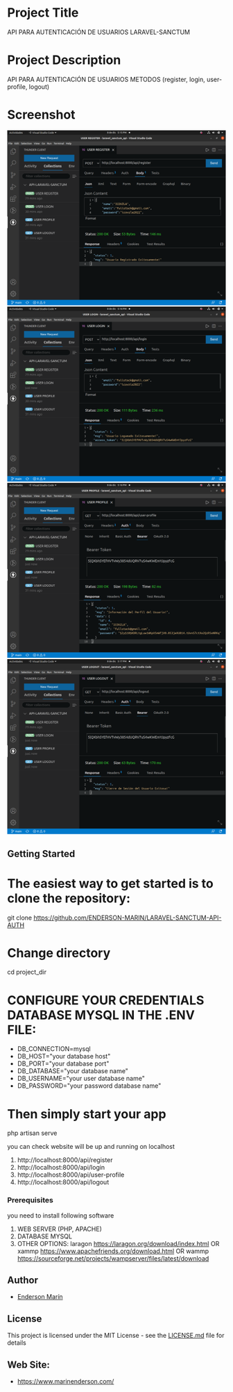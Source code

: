 # Project Title

API PARA AUTENTICACIÓN DE USUARIOS LARAVEL-SANCTUM

# Project Description

API PARA AUTENTICACIÓN DE USUARIOS METODOS (register, login, user-profile, logout)

# Screenshot

![](public/assets/img/register.png)
![](public/assets/img/login.png)
![](public/assets/img/profile.png)
![](public/assets/img/logout.png)

## Getting Started

# The easiest way to get started is to clone the repository:

git clone https://github.com/ENDERSON-MARIN/LARAVEL-SANCTUM-API-AUTH

# Change directory

cd project_dir

# CONFIGURE YOUR CREDENTIALS DATABASE MYSQL IN THE .ENV FILE:

-   DB_CONNECTION=mysql
-   DB_HOST="your database host"
-   DB_PORT="your database port"
-   DB_DATABASE="your database name"
-   DB_USERNAME="your user database name"
-   DB_PASSWORD="your password database name"

# Then simply start your app

php artisan serve

you can check website will be up and running on localhost
1) http://localhost:8000/api/register
2) http://localhost:8000/api/login
3) http://localhost:8000/api/user-profile
4) http://localhost:8000/api/logout

### Prerequisites

you need to install following software

1.  WEB SERVER (PHP, APACHE)
2.  DATABASE MYSQL
3.  OTHER OPTIONS:
    laragon https://laragon.org/download/index.html
    OR
    xammp https://www.apachefriends.org/download.html
    OR
    wammp https://sourceforge.net/projects/wampserver/files/latest/download

## Author

-   [Enderson Marín](https://github.com/ENDERSON-MARIN)

## License

This project is licensed under the MIT License - see the [LICENSE.md](LICENSE.md) file for details

## Web Site:

-   https://www.marinenderson.com/
